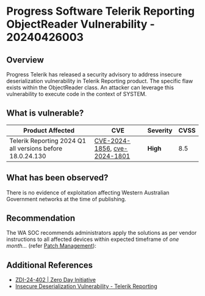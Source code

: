# Progress Software Telerik Reporting ObjectReader Vulnerability - 20240426003

## Overview

Progress Telerik has released a security advisory to address insecure deserialization vulnerability in Telerik Reporting product. The specific flaw exists within the ObjectReader class. An attacker can leverage this vulnerability to execute code in the context of SYSTEM.

## What is vulnerable?

| Product Affected                                                           | CVE                                                             | Severity | CVSS |
| -------------------------------------------------------------------------- | --------------------------------------------------------------- | -------- | ---- |
| Telerik Reporting 2024 Q1 all versions before 18.0.24.130 | [CVE-2024-1856](https://nvd.nist.gov/vuln/detail/CVE-2024-1856), [cve-2024-1801](https://nvd.nist.gov/vuln/detail/cve-2024-1801) | **High** | 8.5  |

## What has been observed?

There is no evidence of exploitation affecting Western Australian Government networks at the time of publishing.

## Recommendation

The WA SOC recommends administrators apply the solutions as per vendor instructions to all affected devices within expected timeframe of *one month...* (refer [Patch Management](../guidelines/patch-management.md)):

## Additional References
-   [ZDI-24-402 | Zero Day Initiative](https://www.zerodayinitiative.com/advisories/ZDI-24-402/ "https://www.zerodayinitiative.com/advisories/ZDI-24-402/")
- [Insecure Deserialization Vulnerability - Telerik Reporting](https://docs.telerik.com/reporting/knowledge-base/deserialization-vulnerability-cve-2024-1801-cve-2024-1856)

